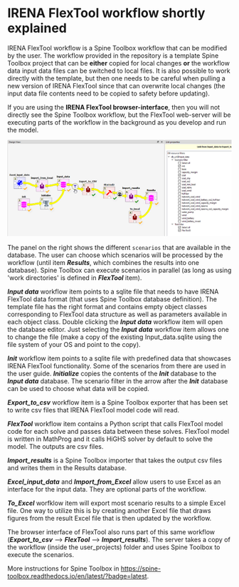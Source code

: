 # IRENA FlexTool workflow shortly explained

IRENA FlexTool workflow is a Spine Toolbox workflow that can be modified by the user. The workflow provided in the repository is a template Spine Toolbox project that can be **either** copied for local changes **or** the workflow data input data files can be switched to local files. It is also possible to work directly with the template, but then one needs to be careful when pulling a new version of IRENA FlexTool since that can overwrite local changes (the input data file contents need to be copied to safety before updating). 

If you are using the **IRENA FlexTool browser-interface**, then you will not directly see the Spine Toolbox workflow, but the FlexTool web-server will be executing parts of the workflow in the background as you develop and run the model.

![IRENA FlexTool workflow](./flextool_workflow.png)

The panel on the right shows the different `scenarios` that are available in the database. 
The user can choose which scenarios will be processed by the workflow (until item ***Results***, 
which combines the results into one database). Spine Toolbox can execute scenarios in parallel 
(as long as using 'work directories' is defined in ***FlexTool*** item).

***Input data*** workflow item points to a sqlite file that needs to have IRENA FlexTool data format 
(that uses Spine Toolbox database definition). The template file has the right format and contains
empty object classes corresponding to FlexTool data structure as well as parameters available 
in each object class. Double clicking the ***Input data*** workflow item will open the database editor. 
Just selecting the ***Input data*** workflow item allows one to change the file (make a copy of the 
existing Input_data.sqlite using the file system of your OS and point to the copy).

***Init*** workflow item points to a sqlite file with predefined data that showcases IRENA FlexTool 
functionality. Some of the scenarios from there are used in the user guide. ***Initialize*** 
copies the contents of the ***Init*** database to the ***Input data*** database. The scenario filter in the arrow after the ***Init*** database can be used to choose what data will be copied.

***Export_to_csv*** workflow item is a Spine Toolbox exporter that has been set to write csv files that IRENA FlexTool model code will read.

***FlexTool*** workflow item contains a Python script that calls FlexTool model code for each solve 
and passes data between these solves. FlexTool model is written in MathProg and it calls HiGHS 
solver by default to solve the model. The outputs are csv files.

***Import_results*** is a Spine Toolbox importer that takes the output csv files and writes them 
in the Results database.

***Excel_input_data*** and ***Import_from_Excel*** allow users to use Excel as an interface for the input data. 
They are optional parts of the workflow.

***To_Excel*** worfklow item will export most scenario results to a simple Excel file. One way to utilize 
this is by creating another Excel file that draws figures from the result Excel file that is then updated by the workflow.

The browser interface of FlexTool also runs part of this same workflow 
(***Export_to_csv*** --> ***FlexTool*** --> ***Import_results***). The server takes a copy of the workflow (inside the user_projects) 
folder and uses Spine Toolbox to execute the scenarios.

More instructions for Spine Toolbox in https://spine-toolbox.readthedocs.io/en/latest/?badge=latest.
